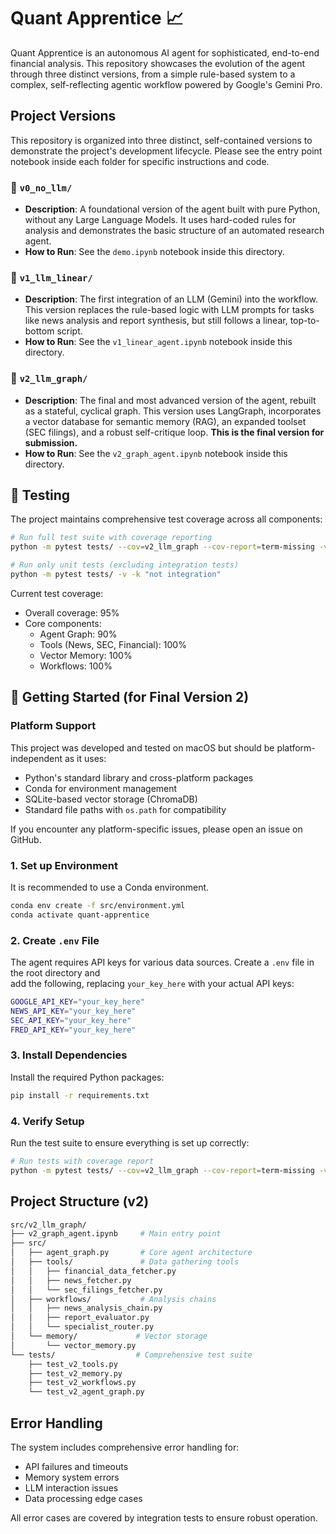 # Quant Apprentice 📈

Quant Apprentice is an autonomous AI agent for sophisticated, end-to-end financial analysis.
This repository showcases the evolution of the agent through three distinct versions, from a simple
rule-based system to a complex, self-reflecting agentic workflow powered by Google's Gemini Pro.

## Project Versions

This repository is organized into three distinct, self-contained versions to demonstrate the project's 
development lifecycle. Please see the entry point notebook inside each folder for specific instructions and code.

### 📁 `v0_no_llm/`

* **Description**: A foundational version of the agent built with pure Python, without any Large Language Models. 
It uses hard-coded rules for analysis and demonstrates the basic structure of an automated research agent.
* **How to Run**: See the `demo.ipynb` notebook inside this directory.

### 📁 `v1_llm_linear/`

* **Description**: The first integration of an LLM (Gemini) into the workflow. 
This version replaces the rule-based logic with LLM prompts for tasks like news analysis and report synthesis, 
but still follows a linear, top-to-bottom script.
* **How to Run**: See the `v1_linear_agent.ipynb` notebook inside this directory.

### 📁 `v2_llm_graph/`

* **Description**: The final and most advanced version of the agent, rebuilt as a stateful, cyclical graph.
This version uses LangGraph, incorporates a vector database for semantic memory (RAG), an expanded toolset
(SEC filings), and a robust self-critique loop. **This is the final version for submission.**
* **How to Run**: See the `v2_graph_agent.ipynb` notebook inside this directory.

## 🧪 Testing

The project maintains comprehensive test coverage across all components:

```bash
# Run full test suite with coverage reporting
python -m pytest tests/ --cov=v2_llm_graph --cov-report=term-missing -v

# Run only unit tests (excluding integration tests)
python -m pytest tests/ -v -k "not integration"
```

Current test coverage:

* Overall coverage: 95%
* Core components:
  * Agent Graph: 90%
  * Tools (News, SEC, Financial): 100%
  * Vector Memory: 100%
  * Workflows: 100%

## 🚀 Getting Started (for Final Version 2)

### Platform Support

This project was developed and tested on macOS but should be platform-independent as it uses:

* Python's standard library and cross-platform packages
* Conda for environment management
* SQLite-based vector storage (ChromaDB)
* Standard file paths with `os.path` for compatibility

If you encounter any platform-specific issues, please open an issue on GitHub.

### 1. Set up Environment

It is recommended to use a Conda environment.

```bash
conda env create -f src/environment.yml
conda activate quant-apprentice
```

### 2. Create `.env` File

The agent requires API keys for various data sources. Create a `.env` file in the root directory and  
add the following, replacing `your_key_here` with your actual API keys:

```bash
GOOGLE_API_KEY="your_key_here"
NEWS_API_KEY="your_key_here"
SEC_API_KEY="your_key_here"
FRED_API_KEY="your_key_here"
```

### 3. Install Dependencies

Install the required Python packages:

```bash
pip install -r requirements.txt
```

### 4. Verify Setup

Run the test suite to ensure everything is set up correctly:

```bash
# Run tests with coverage report
python -m pytest tests/ --cov=v2_llm_graph --cov-report=term-missing -v
```

## Project Structure (v2)

```bash
src/v2_llm_graph/
├── v2_graph_agent.ipynb     # Main entry point
├── src/
│   ├── agent_graph.py       # Core agent architecture
│   ├── tools/               # Data gathering tools
│   │   ├── financial_data_fetcher.py
│   │   ├── news_fetcher.py
│   │   └── sec_filings_fetcher.py
│   ├── workflows/           # Analysis chains
│   │   ├── news_analysis_chain.py
│   │   ├── report_evaluator.py
│   │   └── specialist_router.py
│   └── memory/             # Vector storage
│       └── vector_memory.py
└── tests/                  # Comprehensive test suite
    ├── test_v2_tools.py
    ├── test_v2_memory.py
    ├── test_v2_workflows.py
    └── test_v2_agent_graph.py
```

## Error Handling

The system includes comprehensive error handling for:

* API failures and timeouts
* Memory system errors
* LLM interaction issues
* Data processing edge cases

All error cases are covered by integration tests to ensure robust operation.
